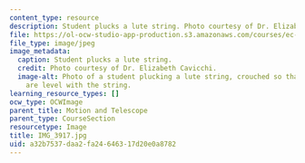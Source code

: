 ```yaml
---
content_type: resource
description: Student plucks a lute string. Photo courtesy of Dr. Elizabeth Cavicchi.
file: https://ol-ocw-studio-app-production.s3.amazonaws.com/courses/ec-050-recreate-experiments-from-history-inform-the-future-from-the-past-galileo-january-iap-2010/a32b7537daa2fa24646317d20e0a8782_IMG_3917.jpg
file_type: image/jpeg
image_metadata:
  caption: Student plucks a lute string.
  credit: Photo courtesy of Dr. Elizabeth Cavicchi.
  image-alt: Photo of a student plucking a lute string, crouched so that her eyes
    are level with the string.
learning_resource_types: []
ocw_type: OCWImage
parent_title: Motion and Telescope
parent_type: CourseSection
resourcetype: Image
title: IMG_3917.jpg
uid: a32b7537-daa2-fa24-6463-17d20e0a8782
---
```

